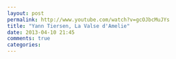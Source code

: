 ```yaml
---
layout: post
permalink: http://www.youtube.com/watch?v=gcOJbcMuJYs
title: "Yann Tiersen, La Valse d'Amelie"
date: 2013-04-10 21:45
comments: true
categories: 
---
```

